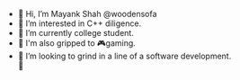 - 👋 Hi, I’m Mayank Shah @woodensofa
- 👀 I’m interested in C++ diligence.
- 🌱 I’m currently college student.
- 🎇 I'm also gripped to 🎮gaming.
- 💞️ I’m looking to grind in a line of a software development.\
  🤷

<!---
woodensofa/woodensofa is a ✨ special ✨ repository because its `README.md` (this file) appears on your GitHub profile.
You can click the Preview link to take a look at your changes.
--->
